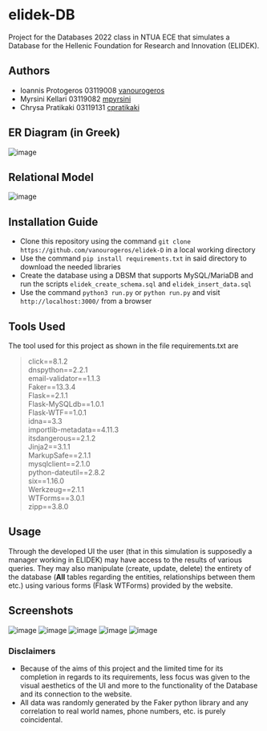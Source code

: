# elidek-DB
Project for the Databases 2022 class in NTUA ECE that simulates a Database for the Hellenic Foundation for Research and Innovation (ELIDEK). 

## Authors
- Ioannis Protogeros  03119008 [vanourogeros](https://github.com/vanourogeros)
- Myrsini Kellari     03119082 [mpyrsini](https://github.com/mpyrsini)
- Chrysa Pratikaki    03119131 [cpratikaki](https://github.com/cpratikaki)

## ER Diagram (in Greek)
![image](https://user-images.githubusercontent.com/62110837/172057838-ed871f63-ae29-498f-ab79-301cb39398a3.png)

## Relational Model
![image](https://user-images.githubusercontent.com/61976410/172052725-99211133-2059-4af2-8b0c-930bece7b258.png)

## Installation Guide
- Clone this repository using the command `git clone https://github.com/vanourogeros/elidek-D`
in a local working directory
- Use the command `pip install requirements.txt` in said directory to download the needed libraries
- Create the database using a DBSM that supports MySQL/MariaDB and run the scripts `elidek_create_schema.sql` and `elidek_insert_data.sql`
- Use the command `python3 run.py` or `python run.py` and visit `http://localhost:3000/` from a browser

## Tools Used
The tool used for this project as shown in the file requirements.txt are
>click==8.1.2 <br>
>dnspython==2.2.1<br>
>email-validator==1.1.3<br>
>Faker==13.3.4<br>
>Flask==2.1.1<br>
>Flask-MySQLdb==1.0.1<br>
>Flask-WTF==1.0.1<br>
>idna==3.3<br>
>importlib-metadata==4.11.3<br>
>itsdangerous==2.1.2<br>
>Jinja2==3.1.1<br>
>MarkupSafe==2.1.1<br>
>mysqlclient==2.1.0<br>
>python-dateutil==2.8.2<br>
>six==1.16.0<br>
>Werkzeug==2.1.1<br>
>WTForms==3.0.1<br>
>zipp==3.8.0

## Usage
Through the developed UI the user (that in this simulation is supposedly a manager working in ELIDEK) may have access to the results of various queries. They may also manipulate (create, update, delete) the entirety of the database (<b>All</b> tables regarding the entities, relationships between them etc.) using various forms (Flask WTForms) provided by the website.

## Screenshots
![image](https://user-images.githubusercontent.com/61976410/172053255-3ae5b0bc-fcf1-47c3-a19e-8e99536d3d08.png)
![image](https://user-images.githubusercontent.com/61976410/172053312-3486b596-458b-406d-aa4b-0eb087c155fa.png)
![image](https://user-images.githubusercontent.com/61976410/172053694-205dcafc-39dc-4d2a-bda9-5c56d839c79d.png)
![image](https://user-images.githubusercontent.com/61976410/172053343-ff14cd0c-c94b-4a88-8650-04afe31e78dd.png)
![image](https://user-images.githubusercontent.com/61976410/172053411-9840532b-ac6c-4e3b-b8d2-e274eab07c4c.png)

### Disclaimers
- Because of the aims of this project and the limited time for its completion in regards to its requirements, less focus was given to the visual aesthetics of the UI and more to the functionality of the Database and its connection to the website.
- All data was randomly generated by the Faker python library and any correlation to real world names, phone numbers, etc. is purely coincidental.

